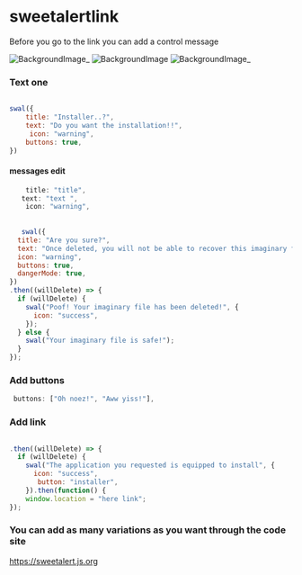 sweetalertlink
============
Before you go to the link you can add a control message



![BackgroundImage](https://e.top4top.net/p_10232pajr1.png)_
![BackgroundImage](https://f.top4top.net/p_1023smjdb2.png) 
![BackgroundImage](https://a.top4top.net/p_1023xtv8e3.png)_ 


### Text one

```javascript

swal({
    title: "Installer..?",
    text: "Do you want the installation!!",
     icon: "warning",
    buttons: true,
})
```

#### messages edit
```javascript
    title: "title",
   text: "text ",
    icon: "warning",
   
    
   swal({
  title: "Are you sure?",
  text: "Once deleted, you will not be able to recover this imaginary file!",
  icon: "warning",
  buttons: true,
  dangerMode: true,
})
.then((willDelete) => {
  if (willDelete) {
    swal("Poof! Your imaginary file has been deleted!", {
      icon: "success",
    });
  } else {
    swal("Your imaginary file is safe!");
  }
});
```


### Add buttons
```javascript
 buttons: ["Oh noez!", "Aww yiss!"],
```


### Add link 

```javascript

.then((willDelete) => {
  if (willDelete) {
    swal("The application you requested is equipped to install", {
      icon: "success",
       button: "installer",
    }).then(function() {
    window.location = "here link";
});

```


### You can add as many variations as you want through the code site

https://sweetalert.js.org






